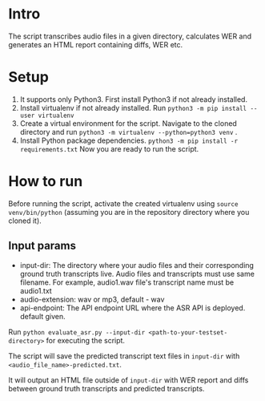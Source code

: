 # Intro
The script transcribes audio files in a given directory, calculates WER and generates an HTML report containing diffs, WER etc.

# Setup 
1. It supports only Python3. First install Python3 if not already installed.
2. Install virtualenv if not already installed. Run `python3 -m pip install --user virtualenv`
3. Create a virtual environment for the script. Navigate to the cloned directory and run `python3 -m virtualenv --python=python3 venv` . 
4. Install Python package dependencies. `python3 -m pip install -r requirements.txt`
Now you are ready to run the script.

# How to run
Before running the script, activate the created virtualenv using `source venv/bin/python` (assuming you are in the repository directory where you cloned it). 

## Input params
- input-dir: The directory where your audio files and their corresponding ground truth transcripts live. Audio files and transcripts must use same filename. For example, audio1.wav file's transcript name must be audio1.txt
- audio-extension: wav or mp3, default - wav
- api-endpoint: The API endpoint URL where the ASR API is deployed. default given.

Run `python evaluate_asr.py --input-dir <path-to-your-testset-directory>` for executing the script.

The script will save the predicted transcript text files in `input-dir` with `<audio_file_name>-predicted.txt`.

It will output an HTML file outside of `input-dir` with WER report and diffs between ground truth transcripts and predicted transcripts.